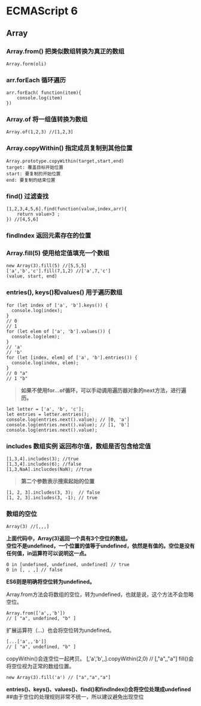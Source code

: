 # ECMAScript 6  

## Array  
### Array.from()  把类似数组转换为真正的数组

    Array.form(oli)
### arr.forEach  循环遍历

	arr.forEach( function(item){
		console.log(item)
	})
### Array.of 将一组值转换为数组

	Array.of(1,2,3) //[1,2,3]
### Array.copyWithin() 指定成员复制到其他位置

	Array.prototype.copyWithin(target,start,end)
	target: 覆盖目标开始位置
	start: 要复制的开始位置
	end: 要复制的结束位置
### find()  过滤查找

	[1,2,3,4,5,6].find(function(value,index,arr){
		return value>3 ;
	}) //[4,5,6]
### findIndex 返回元素存在的位置
### Array.fill(5) 使用给定值填充一个数组

	new Array(3).fill(5) //[5,5,5]
	['a','b','c'].fill(7,1,2) //['a',7,'c']
	(value, start, end)  
### entries(), keys()和values() 用于遍历数组

	for (let index of ['a', 'b'].keys()) {
	  console.log(index);
	}
	// 0
	// 1
	for (let elem of ['a', 'b'].values()) {
	  console.log(elem);
	}
	// 'a'
	// 'b'
	for (let [index, elem] of ['a', 'b'].entries()) {
	  console.log(index, elem);
	}
	// 0 "a"
	// 1 "b"

>**如果不使用for...of循环，可以手动调用遍历器对象的next方法，进行遍历。**  

	let letter = ['a', 'b', 'c'];
	let entries = letter.entries();
	console.log(entries.next().value); // [0, 'a']
	console.log(entries.next().value); // [1, 'b']
	console.log(entries.next().value); 
### includes 数组实例  返回布尔值，数组是否包含给定值

	[1,3,4].includes(3); //true
	[1,3,4].includes(6); //false
	[1,3,NaA].inclucdes(NaN); //true 
>**第二个参数表示搜索起始的位置**    

	[1, 2, 3].includes(3, 3);  // false	
	[1, 2, 3].includes(3, -1); // true	
### 数组的空位

	Array(3) //[,,,]
**上面代码中，Array(3)返回一个具有3个空位的数组。**    
**空位不是undefined，一个位置的值等于undefined，依然是有值的。空位是没有任何值，in运算符可以说明这一点。**

	0 in [undefined, undefined, undefined] // true
	0 in [, , ,] // false

**ES6则是明确将空位转为undefined。**


Array.from方法会将数组的空位，转为undefined，也就是说，这个方法不会忽略空位。  

	Array.from(['a',,'b'])
	// [ "a", undefined, "b" ]

扩展运算符（...）也会将空位转为undefined。

	[...['a',,'b']]
	// [ "a", undefined, "b" ]

copyWithin()会连空位一起拷贝。
	[,'a','b',,].copyWithin(2,0) // [,"a",,"a"]
fill()会将空位视为正常的数组位置。

	new Array(3).fill('a') // ["a","a","a"]
  

**entries()、keys()、values()、find()和findIndex()会将空位处理成undefined**   
##由于空位的处理规则非常不统一，所以建议避免出现空位
